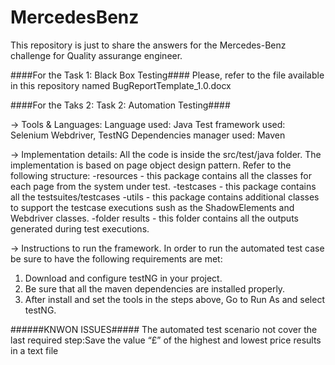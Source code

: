 # MercedesBenz

This repository is just to share the answers for the Mercedes-Benz challenge for Quality assurange engineer.

####For the Task 1: Black Box Testing####
Please, refer to the file available in this repository named BugReportTemplate_1.0.docx

####For the Taks 2: Task 2: Automation Testing####

-> Tools & Languages:
Language used: Java
Test framework used: Selenium Webdriver, TestNG
Dependencies manager used: Maven


-> Implementation details:
All the code is inside the src/test/java folder. 
The implementation is based on page object design pattern. Refer to the following structure:
-resources - this package contains all the classes for each page from the system under test.
-testcases - this package contains all the testsuites/testcases
-utils - this package contains additional classes to support the testcase executions sush as the ShadowElements and Webdriver classes.
-folder results - this folder contains all the outputs generated during test executions.

-> Instructions to run the framework.
In order to run the automated test case be sure to have the following requirements are met:
1) Download and configure testNG in your project.
2) Be sure that all the maven dependencies are installed properly.
3) After install and set the tools in the steps above, Go to Run As and select testNG.

######KNWON ISSUES#####
The automated test scenario not cover the last required step:Save the value “£” of the highest and lowest price results in a text file


